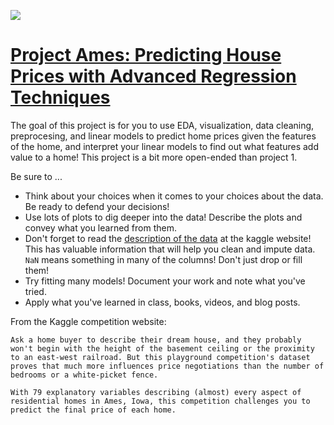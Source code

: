 ![](http://rentinginla.com/wp-content/uploads/2015/12/Buying.jpg)
# [Project Ames: Predicting House Prices with Advanced Regression Techniques](https://www.kaggle.com/c/house-prices-advanced-regression-techniques/data)

The goal of this project is for you to use EDA, visualization, data cleaning, preprocesing, and linear models to predict home prices given the features of the home, and interpret your linear models to find out what features add value to a home! This project is a bit more open-ended than project 1. 

Be sure to ...

* Think about your choices when it comes to your choices about the data. Be ready to defend your decisions!
* Use lots of plots to dig deeper into the data! Describe the plots and convey what you learned from them.
* Don't forget to read the [description of the data](https://storage.googleapis.com/kaggle-competitions-data/kaggle/5407/data_description.txt?GoogleAccessId=competitions-data@kaggle-161607.iam.gserviceaccount.com&Expires=1507575962&Signature=HUgKXCr3TOJMcb%2BGgbwFR4HGS7joOdSr0aO49X4453i2Y4LPFC2imccd%2BS2bzYMtUOqZSRW%2FNOGTwv5hI07%2FvXdFrgnnlyMz1l548aLi0Otg0jzIa11YXymXX4801QaoQmhMJV6ko0ycMJx5y00zSn8lOFNxVARz3aNNl6L8GKkodLITzAy72uPyCXS1iMuPFbmxdVbhYaO6OiKYh%2BDx%2Ftf2z9w3KSm5OGZacRcoxuYCnpZL6PpbG67hzaF21Vh9%2FV%2BrgEoEI0cL%2BKvwIUo5GcTGu0jmsixFx5JyHFZba6l5gDNRlT%2BIHEpjFAtHHrMEdTSzzlWSR2cEqig5WBsmXg%3D%3D) at the kaggle website! This has valuable information that will help you clean and impute data. `NaN` means something in many of the columns! Don't just drop or fill them!
* Try fitting many models! Document your work and note what you've tried.
* Apply what you've learned in class, books, videos, and blog posts.


From the Kaggle competition website:

    Ask a home buyer to describe their dream house, and they probably won't begin with the height of the basement ceiling or the proximity to an east-west railroad. But this playground competition's dataset proves that much more influences price negotiations than the number of bedrooms or a white-picket fence.

    With 79 explanatory variables describing (almost) every aspect of residential homes in Ames, Iowa, this competition challenges you to predict the final price of each home.
